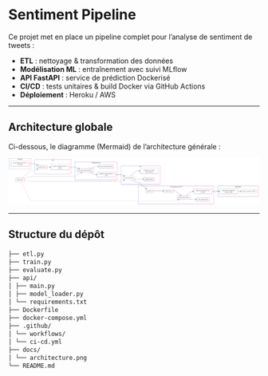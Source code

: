 # Sentiment Pipeline

Ce projet met en place un pipeline complet pour l’analyse de sentiment de tweets :
- **ETL** : nettoyage & transformation des données
- **Modélisation ML** : entraînement avec suivi MLflow
- **API FastAPI** : service de prédiction Dockerisé
- **CI/CD** : tests unitaires & build Docker via GitHub Actions
- **Déploiement** : Heroku / AWS

---

## Architecture globale

Ci-dessous, le diagramme (Mermaid) de l’architecture générale :

![Architecture du pipeline](docs/architecture.png)

---

## Structure du dépôt
```
├── etl.py
├── train.py
├── evaluate.py
├── api/
│ ├── main.py
│ ├── model_loader.py
│ └── requirements.txt
├── Dockerfile
├── docker-compose.yml
├── .github/
│ └── workflows/
│ └── ci-cd.yml
├── docs/
│ └── architecture.png
└── README.md
```
